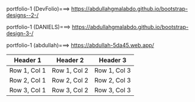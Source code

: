  portfolio-1 (DevFolio)===> https://abdullahgmalabdo.github.io/bootstrap-designs--2-/

 portfolio-1 (DANIELS)===> https://abdullahgmalabdo.github.io/bootstrap-design-3-/

portfolio-1 (abdullah)===> https://abdullah-5da45.web.app/

 
  | Header 1 | Header 2 | Header 3 |
|----------|----------|----------|
| Row 1, Col 1 | Row 1, Col 2 | Row 1, Col 3 |
| Row 2, Col 1 | Row 2, Col 2 | Row 2, Col 3 |
| Row 3, Col 1 | Row 3, Col 2 | Row 3, Col 3 |
